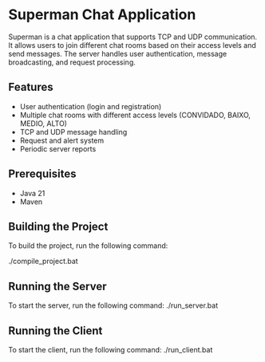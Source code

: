 # Superman Chat Application

Superman is a chat application that supports TCP and UDP communication. It allows users to join different chat rooms based on their access levels and send messages. The server handles user authentication, message broadcasting, and request processing.

## Features

- User authentication (login and registration)
- Multiple chat rooms with different access levels (CONVIDADO, BAIXO, MEDIO, ALTO)
- TCP and UDP message handling
- Request and alert system
- Periodic server reports

## Prerequisites

- Java 21
- Maven

## Building the Project

To build the project, run the following command:

./compile_project.bat

## Running the Server
To start the server, run the following command:
./run_server.bat

## Running the Client
To start the client, run the following command:
./run_client.bat
